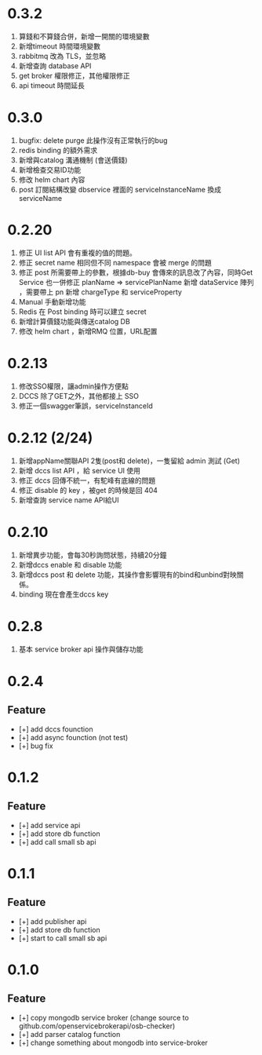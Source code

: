# 0.3.2
1. 算錢和不算錢合併，新增一開關的環境變數
2. 新增timeout 時間環境變數
3. rabbitmq 改為 TLS，並忽略
4. 新增查詢 database API 
5. get broker 權限修正，其他權限修正
6. api timeout 時間延長

# 0.3.0
1. bugfix: delete purge 此操作沒有正常執行的bug
2. redis binding 的額外需求
3. 新增與catalog 溝通機制 (會送價錢)
4. 新增檢查交易ID功能
5. 修改 helm chart 內容
6. post 訂閱結構改變  dbservice 裡面的 serviceInstanceName 換成 serviceName 

# 0.2.20
1.	修正 UI list API 會有重複的值的問題。
2.	修正 secret name 相同但不同 namespace 會被 merge 的問題
3.	修正 post 所需要帶上的參數，根據db-buy 會傳來的訊息改了內容，同時Get Service 也一併修正
planName => servicePlanName 
新增 dataService 陣列 ，需要帶上 pn 
新增 chargeType 和 serviceProperty
4.	Manual 手動新增功能
5.	Redis 在 Post binding 時可以建立 secret 
6.	新增計算價錢功能與傳送catalog DB
7.	修改 helm chart ，新增RMQ 位置，URL配置

# 0.2.13
1. 修改SSO權限，讓admin操作方便點
2. DCCS 除了GET之外，其他都接上 SSO
3. 修正一個swagger筆誤，serviceInstanceId

# 0.2.12 (2/24)
1. 新增appName關聯API 2隻(post和 delete)，一隻留給 admin 測試 (Get)
2. 新增 dccs list API ，給 service UI 使用
3. 修正 dccs 回傳不統一，有駝峰有底線的問題
4. 修正 disable 的 key ，被get 的時候是回 404
5. 新增查詢 service name API給UI 

# 0.2.10
1. 新增異步功能，會每30秒詢問狀態，持續20分鐘
2. 新增dccs enable 和 disable 功能
3. 新增dccs post 和 delete 功能，其操作會影響現有的bind和unbind對映關係。
4. binding 現在會產生dccs key

# 0.2.8
1. 基本 service broker api 操作與儲存功能

# 0.2.4
## Feature
 * [+] add dccs founction
 * [+] add async founction (not test)
 * [+] bug fix

# 0.1.2
## Feature
 * [+] add service api
 * [+] add store db function
 * [+] add call small sb api

# 0.1.1
## Feature
 * [+] add publisher api
 * [+] add store db function
 * [+] start to call small sb api

# 0.1.0
## Feature
 * [+] copy mongodb service broker (change source to github.com/openservicebrokerapi/osb-checker)
 * [+] add parser catalog function
 * [+] change something about mongodb into service-broker

